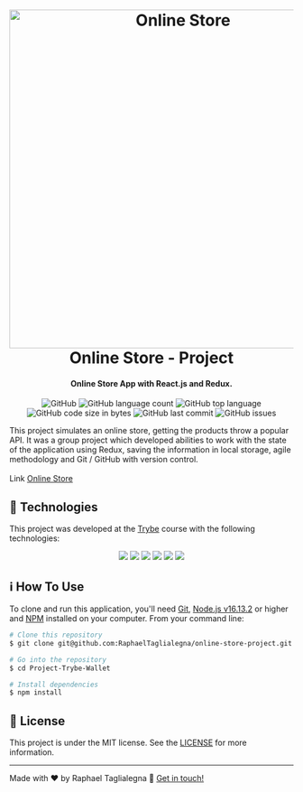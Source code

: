 <h1 align="center">
<img src="https://i.ibb.co/RYTVZdm/Screenshot-from-2021-12-21-16-38-47.png" width="600px"  alt="Online Store" border="0">    <br>
    Online Store - Project
</h1>

<h4 align="center">
  Online Store App with React.js and Redux.
</h4>
<p align="center">
  <img alt="GitHub" src="https://img.shields.io/github/license/RaphaelTaglialegna/online-store-project">
  <img alt="GitHub language count" src="https://img.shields.io/github/languages/count/RaphaelTaglialegna/online-store-project">
  <img alt="GitHub top language" src="https://img.shields.io/github/languages/top/RaphaelTaglialegna/online-store-project">
  <img alt="GitHub code size in bytes" src="https://img.shields.io/github/languages/code-size/RaphaelTaglialegna/online-store-project">
  <img alt="GitHub last commit" src="https://img.shields.io/github/last-commit/RaphaelTaglialegna/online-store-project">
  <img alt="GitHub issues" src="https://img.shields.io/github/issues/RaphaelTaglialegna/online-store-project">
</p>

This project simulates an online store, getting the products throw a popular API. It was a group project which developed abilities to work with the state of the application using Redux, saving the information in local storage, agile methodology  and Git / GitHub with version control.
<br /><br />
Link [Online Store](https://online-store-project.vercel.app/)
<br />
## :rocket: Technologies

This project was developed at the [Trybe](https://www.betrybe.com/) course with the following technologies:
 <p align="center"> 
    <img src="https://img.icons8.com/color/48/000000/html-5--v1.png"/>
    <img src="https://img.icons8.com/color/48/000000/css3.png"/>
    <img src="https://img.icons8.com/color/48/000000/javascript--v1.png"/>
    <img src="https://img.icons8.com/external-tal-revivo-shadow-tal-revivo/48/000000/external-react-a-javascript-library-for-building-user-interfaces-logo-shadow-tal-revivo.png"/>
  <img src="https://img.icons8.com/color/48/000000/redux.png"/>
  <img src="https://img.icons8.com/color/48/000000/bootstrap.png"/>
  
  </p>
  
## :information_source: How To Use

To clone and run this application, you'll need [Git](https://git-scm.com), [Node.js v16.13.2][nodejs] or higher and [NPM][npm] installed on your computer. From your command line:

```bash
# Clone this repository
$ git clone git@github.com:RaphaelTaglialegna/online-store-project.git

# Go into the repository
$ cd Project-Trybe-Wallet

# Install dependencies
$ npm install

```

## :memo: License
This project is under the MIT license. See the [LICENSE](https://github.com/RaphaelTaglialegna/online-store-project/blob/main/LICENSE) for more information.

---

Made with ♥ by Raphael Taglialegna :wave: [Get in touch!](https://www.linkedin.com/in/raphaeltaglialegna/)

[nodejs]: https://nodejs.org/
[npm]: https://www.npmjs.com/
